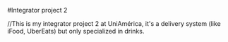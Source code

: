 #Integrator project 2

//This is my integrator project 2 at UniAmérica, it's a delivery system (like iFood, UberEats) but only specialized in drinks.
